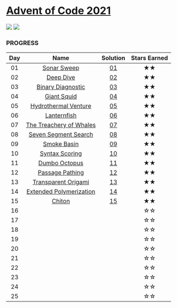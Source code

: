 # [Advent of Code 2021](https://adventofcode.com/2021)

![](https://img.shields.io/badge/day%20📅-15-blue)
![](https://img.shields.io/badge/stars%20⭐-30-yellow)
### PROGRESS

| Day | Name | Solution | Stars Earned |
| :------: | :-------------------: | :--------------: | :--------------: |
| 01 | [Sonar Sweep](https://adventofcode.com/2021/day/1) | [01](01) | ★★ |
| 02 | [Deep Dive](https://adventofcode.com/2021/day/2) | [02](02) | ★★ |
| 03 | [Binary Diagnostic](https://adventofcode.com/2021/day/3) | [03](03) | ★★ |
| 04 | [Giant Squid](https://adventofcode.com/2021/day/4) | [04](04) | ★★ |
| 05 | [Hydrothermal Venture](https://adventofcode.com/2021/day/5) | [05](05) | ★★ |
| 06 | [Lanternfish](https://adventofcode.com/2021/day/6) | [06](06) | ★★ |
| 07 | [The Treachery of Whales](https://adventofcode.com/2021/day/7) | [07](07) | ★★ |
| 08 | [Seven Segment Search](https://adventofcode.com/2021/day/8) | [08](08) | ★★ |
| 09 | [Smoke Basin](https://adventofcode.com/2021/day/9) | [09](09) | ★★ |
| 10 | [Syntax Scoring](https://adventofcode.com/2021/day/10) | [10](10) | ★★ |
| 11 | [Dumbo Octopus](https://adventofcode.com/2021/day/11) | [11](11) | ★★ |
| 12 | [Passage Pathing](https://adventofcode.com/2021/day/12) | [12](12) | ★★ |
| 13 | [Transparent Origami](https://adventofcode.com/2021/day/13) | [13](13) | ★★ |
| 14 | [Extended Polymerization](https://adventofcode.com/2021/day/14) | [14](14) | ★★ |
| 15 | [Chiton](https://adventofcode.com/2021/day/15) | [15](15) | ★★ |
| 16 |  |  | ☆☆ |
| 17 |  |  | ☆☆ |
| 18 |  |  | ☆☆ |
| 19 |  |  | ☆☆ |
| 20 |  |  | ☆☆ |
| 21 |  |  | ☆☆ |
| 22 |  |  | ☆☆ |
| 23 |  |  | ☆☆ |
| 24 |  |  | ☆☆ |
| 25 |  |  | ☆☆ |